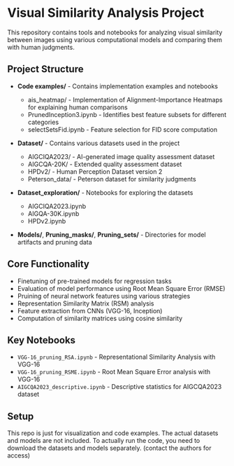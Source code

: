 # Visual Similarity Analysis Project

This repository contains tools and notebooks for analyzing visual similarity between images using various computational models and comparing them with human judgments.

## Project Structure

- **Code examples/** - Contains implementation examples and notebooks
  - ais_heatmap/ - Implementation of Alignment-Importance Heatmaps for explaining human comparisons
  - PrunedInception3.ipynb - Identifies best feature subsets for different categories
  - selectSetsFid.ipynb - Feature selection for FID score computation

- **Dataset/** - Contains various datasets used in the project
  - AIGCIQA2023/ - AI-generated image quality assessment dataset
  - AIGCQA-20K/ - Extended quality assessment dataset
  - HPDv2/ - Human Perception Dataset version 2
  - Peterson_data/ - Peterson dataset for similarity judgments

- **Dataset_exploration/** - Notebooks for exploring the datasets
  - AIGCIQA2023.ipynb
  - AIGQA-30K.ipynb
  - HPDv2.ipynb

- **Models/**, **Pruning_masks/**, **Pruning_sets/** - Directories for model artifacts and pruning data

## Core Functionality

- Finetuning of pre-trained models for regression tasks
- Evaluation of model performance using Root Mean Square Error (RMSE)
- Pruining of neural network features using various strategies
- Representation Similarity Matrix (RSM) analysis
- Feature extraction from CNNs (VGG-16, Inception)
- Computation of similarity matrices using cosine similarity

## Key Notebooks

- `VGG-16_pruning_RSA.ipynb` - Representational Similarity Analysis with VGG-16
- `VGG-16_pruning_RSME.ipynb` - Root Mean Square Error analysis with VGG-16
- `AIGCQA2023_descriptive.ipynb` - Descriptive statistics for AIGCQA2023 dataset

## Setup

This repo is just for visualization and code examples. The actual datasets and models are not included. To actually run the code, you need to download the datasets and models separately. (contact the authors for access)